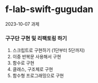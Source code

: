# f-lab-swift-gugudan

2023-10-07 과제
### 구구단 구현 및 리팩토링 하기

1. 스크립트로 구현하기 (1단부터 5단까지)
2. 이중 반복문 사용해서 구현
3. 함수로 구현
4. 클래스, 구조체로 구현
5. 함수형 프로그래밍으로 구현
